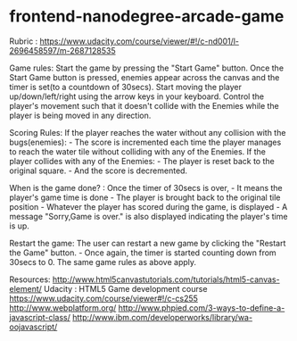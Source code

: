 frontend-nanodegree-arcade-game
===============================

Rubric : https://www.udacity.com/course/viewer/#!/c-nd001/l-2696458597/m-2687128535

Game rules:
Start the game by pressing the "Start Game" button.
Once the Start Game button is pressed, enemies appear across the canvas and the timer is set(to a countdown of 30secs).
Start moving the player up/down/left/right using the arrow keys in your keyboard. Control the player's movement such that it doesn't collide with the Enemies while the player is being moved in any direction.


Scoring Rules:
If the player reaches the water without any collision with the bugs(enemies):
	- The score is incremented each time the player manages to reach the water tile without colliding with any of the Enemies.
If the player collides with any of the Enemies:
 	- The player is reset back to the original square.
 	- And the score is decremented.

When is the game done? :
Once the timer of 30secs is over,
	- It means the player's game time is done
	- The player is brought back to the original tile position
	- Whatever the player has scored during the game, is displayed
	- A message "Sorry,Game is over." is also displayed indicating the player's time is up.

Restart the game:
The user can restart a new game by clicking the "Restart the Game" button.
	- Once again, the timer is started counting down from 30secs to 0.
The same game rules as above apply.

Resources:
http://www.html5canvastutorials.com/tutorials/html5-canvas-element/
Udacity : HTML5 Game development course https://www.udacity.com/course/viewer#!/c-cs255
http://www.webplatform.org/
http://www.phpied.com/3-ways-to-define-a-javascript-class/
http://www.ibm.com/developerworks/library/wa-oojavascript/
